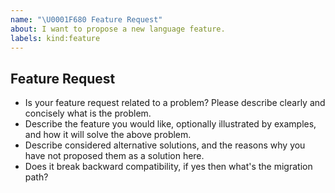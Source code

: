 ```yaml
---
name: "\U0001F680 Feature Request"
about: I want to propose a new language feature.
labels: kind:feature
---
```


## Feature Request

- Is your feature request related to a problem? Please describe clearly and concisely what is the problem.
- Describe the feature you would like, optionally illustrated by examples, and how it will solve the above problem.
- Describe considered alternative solutions, and the reasons why you have not proposed them as a solution here.
- Does it break backward compatibility, if yes then what's the migration path?
